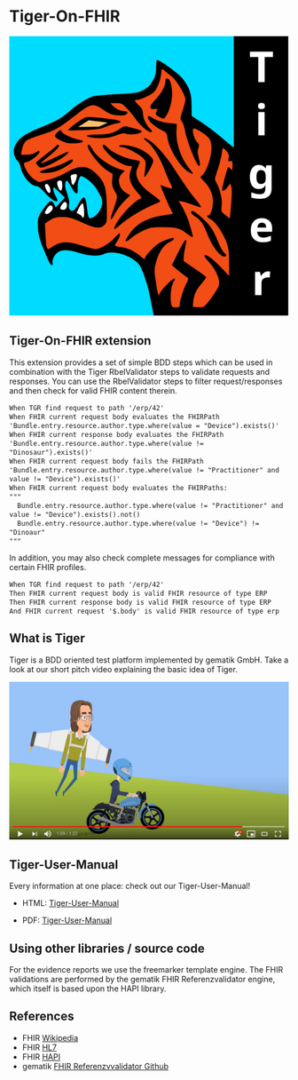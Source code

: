 # Tiger-On-FHIR

![TigerLogo](doc/images/tiger2-plain.svg)

## Tiger-On-FHIR extension

This extension provides a set of simple BDD steps which can be used in combination with the Tiger RbelValidator steps to validate requests and responses. You can use the RbelValidator steps to filter request/responses and then check for valid FHIR content therein. 

```gherkin
When TGR find request to path '/erp/42'
When FHIR current request body evaluates the FHIRPath 'Bundle.entry.resource.author.type.where(value = "Device").exists()'
When FHIR current response body evaluates the FHIRPath 'Bundle.entry.resource.author.type.where(value != "Dinosaur").exists()'
When FHIR current request body fails the FHIRPath 'Bundle.entry.resource.author.type.where(value != "Practitioner" and value != "Device").exists()'
When FHIR current request body evaluates the FHIRPaths:
"""
  Bundle.entry.resource.author.type.where(value != "Practitioner" and value != "Device").exists().not()
  Bundle.entry.resource.author.type.where(value != "Device") != "Dinoaur"
"""
```

In addition, you may also check complete messages for compliance with certain FHIR profiles.

```gherkin
When TGR find request to path '/erp/42'
Then FHIR current request body is valid FHIR resource of type ERP
Then FHIR current response body is valid FHIR resource of type ERP
And FHIR current request '$.body' is valid FHIR resource of type erp
```

## What is Tiger

Tiger is a BDD oriented test platform implemented by gematik GmbH.
Take a look at our short pitch video explaining the basic idea of Tiger.

[![](doc/images/tiger-promo-screenie.png)](https://youtu.be/eJJZDeuFlyI)

## Tiger-User-Manual

Every information at one place: check out our Tiger-User-Manual!

* HTML: [Tiger-User-Manual](https://gematik.github.io/app-Tiger/Tiger-User-Manual.html)

* PDF: [Tiger-User-Manual](https://gematik.github.io/app-Tiger/Tiger-User-Manual.pdf)

## Using other libraries / source code

For the evidence reports we use the freemarker template engine. The FHIR validations are performed by the gematik FHIR Referenzvalidator engine, which itself is based upon the HAPI library.

## References

* FHIR [Wikipedia](https://www.google.com/url?sa=t&rct=j&q=&esrc=s&source=web&cd=&cad=rja&uact=8&ved=2ahUKEwiWoYuf_qj-AhWihf0HHV2lD6oQFnoECC0QAQ&url=https%3A%2F%2Fen.wikipedia.org%2Fwiki%2FFast_Healthcare_Interoperability_Resources&usg=AOvVaw03CHVmbv1gjhZQfZlNEnNG)
* FHIR [HL7](https://www.google.com/url?sa=t&rct=j&q=&esrc=s&source=web&cd=&cad=rja&uact=8&ved=2ahUKEwiWoYuf_qj-AhWihf0HHV2lD6oQFnoECDAQAQ&url=https%3A%2F%2Fwww.hl7.org%2Ffhir%2Foverview.html&usg=AOvVaw2m5-s2cjorasSl4bfg0jp0)
* FHIR [HAPI](https://www.google.com/url?sa=t&rct=j&q=&esrc=s&source=web&cd=&cad=rja&uact=8&ved=2ahUKEwjb5cvP_qj-AhVO_7sIHfhvDK8QFnoECA0QAQ&url=https%3A%2F%2Fhapifhir.io%2F&usg=AOvVaw0mku7swA105AKZ7EN0_Aem)
* gematik [FHIR Referenzvvalidator Github](https://github.com/gematik/app-referencevalidator)
